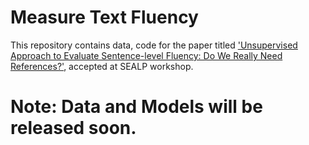 # Measure Text Fluency

This repository contains data, code for the paper titled ['Unsupervised Approach to Evaluate Sentence-level Fluency: Do We Really Need References?'](), accepted at SEALP workshop.

# Note: Data and Models will be released soon.

